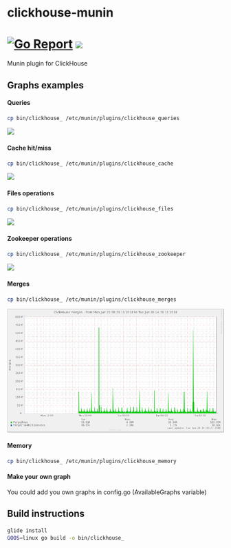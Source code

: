 # clickhouse-munin
# [![Go Report](https://goreportcard.com/badge/github.com/roistat/clickhouse-munin)](https://goreportcard.com/report/github.com/roistat/clickhouse-munin) ![](https://img.shields.io/github/license/roistat/clickhouse-munin.svg)

Munin plugin for ClickHouse

## Graphs examples

#### Queries

```bash
cp bin/clickhouse_ /etc/munin/plugins/clickhouse_queries
```

![](https://raw.githubusercontent.com/roistat/clickhouse-munin/master/examples/queries.png)

#### Cache hit/miss

```bash
cp bin/clickhouse_ /etc/munin/plugins/clickhouse_cache
```

![](https://raw.githubusercontent.com/roistat/clickhouse-munin/master/examples/cache.png)

#### Files operations

```bash
cp bin/clickhouse_ /etc/munin/plugins/clickhouse_files
```

![](https://raw.githubusercontent.com/roistat/clickhouse-munin/master/examples/files.png)

#### Zookeeper operations

```bash
cp bin/clickhouse_ /etc/munin/plugins/clickhouse_zookeeper
```

![](https://raw.githubusercontent.com/roistat/clickhouse-munin/master/examples/zookeeper.png)

#### Merges

```bash
cp bin/clickhouse_ /etc/munin/plugins/clickhouse_merges
```

![](https://raw.githubusercontent.com/roistat/clickhouse-munin/master/examples/merges.png)


#### Memory

```bash
cp bin/clickhouse_ /etc/munin/plugins/clickhouse_memory
```

#### Make your own graph

You could add you own graphs in config.go (AvailableGraphs variable)

## Build instructions

```bash
glide install
GOOS=linux go build -o bin/clickhouse_
```
